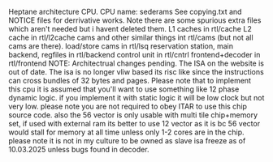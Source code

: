 Heptane architecture CPU.
CPU name: sederams
See copying.txt and NOTICE files for derrivative works.
Note there are some spurious extra files which aren't needed but i havent deleted them.
L1 caches in rtl/cache
L2 cache in rtl/l2cache
cams and other similar things int rtl/cams (but not all cams are there).
load/store cams in rtl/lsq
reservation station, main backend, regfiles in rtl/backend
control unit in rtl/cntrl
frontend+decoder in rtl/frontend
NOTE: Architectrual changes pending. The ISA on the website is out of date.
The isa is no longer vliw based its risc like since the instructions can cross bundles of 32 bytes and pages.
Please note that to implement this cpu it is assumed that you'll want to use something like 12 phase dynamic logic.
if you implement it with static logic it will be low clock but not very low.
please note you are not required to obey ITAR to use this chip source code.
also the 56 vector is only usable with multi tile chip+memory set, if used with external ram its better to use 12 vector as it is bc 56 vector would stall for memory at all time unless only 1-2 cores are in the chip.
please note it is not in my culture to be owned as slave
isa freeze as of 10.03.2025 unless bugs found in decoder.
